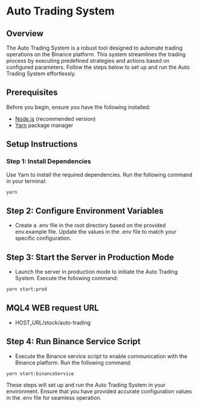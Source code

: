 # Auto Trading System

## Overview

The Auto Trading System is a robust tool designed to automate trading operations on the Binance platform. This system streamlines the trading process by executing predefined strategies and actions based on configured parameters. Follow the steps below to set up and run the Auto Trading System effortlessly.

## Prerequisites

Before you begin, ensure you have the following installed:

- [Node.js](https://nodejs.org/) (recommended version)
- [Yarn](https://yarnpkg.com/) package manager

## Setup Instructions

### Step 1: Install Dependencies

Use Yarn to install the required dependencies. Run the following command in your terminal:

```bash
yarn
```
## Step 2: Configure Environment Variables

- Create a .env file in the root directory based on the provided env.example file. Update the values in the .env file to match your specific configuration.

## Step 3: Start the Server in Production Mode

- Launch the server in production mode to initiate the Auto Trading System. Execute the following command:
```bash
yarn start:prod
```
## MQL4 WEB request URL
- HOST_URL/stock/auto-trading

## Step 4: Run Binance Service Script

- Execute the Binance service script to enable communication with the Binance platform. Run the following command:
```bash
yarn start:binanceService
```

These steps will set up and run the Auto Trading System in your environment. Ensure that you have provided accurate configuration values in the .env file for seamless operation.
